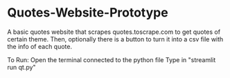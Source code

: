 # Quotes-Website-Prototype
A basic quotes website that scrapes quotes.toscrape.com to get quotes of certain theme. Then, optionally there is a button to turn it into a csv file with the info of each quote.

To Run:
  Open the terminal connected to the python file
  Type in "streamlit run qt.py"
